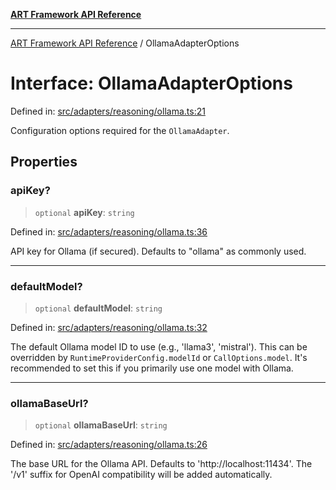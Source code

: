 [**ART Framework API Reference**](../README.md)

***

[ART Framework API Reference](../README.md) / OllamaAdapterOptions

# Interface: OllamaAdapterOptions

Defined in: [src/adapters/reasoning/ollama.ts:21](https://github.com/hashangit/ART/blob/13d06b82b833201787abcae252aaec8212ec73f7/src/adapters/reasoning/ollama.ts#L21)

Configuration options required for the `OllamaAdapter`.

## Properties

### apiKey?

> `optional` **apiKey**: `string`

Defined in: [src/adapters/reasoning/ollama.ts:36](https://github.com/hashangit/ART/blob/13d06b82b833201787abcae252aaec8212ec73f7/src/adapters/reasoning/ollama.ts#L36)

API key for Ollama (if secured). Defaults to "ollama" as commonly used.

***

### defaultModel?

> `optional` **defaultModel**: `string`

Defined in: [src/adapters/reasoning/ollama.ts:32](https://github.com/hashangit/ART/blob/13d06b82b833201787abcae252aaec8212ec73f7/src/adapters/reasoning/ollama.ts#L32)

The default Ollama model ID to use (e.g., 'llama3', 'mistral').
This can be overridden by `RuntimeProviderConfig.modelId` or `CallOptions.model`.
It's recommended to set this if you primarily use one model with Ollama.

***

### ollamaBaseUrl?

> `optional` **ollamaBaseUrl**: `string`

Defined in: [src/adapters/reasoning/ollama.ts:26](https://github.com/hashangit/ART/blob/13d06b82b833201787abcae252aaec8212ec73f7/src/adapters/reasoning/ollama.ts#L26)

The base URL for the Ollama API. Defaults to 'http://localhost:11434'.
The '/v1' suffix for OpenAI compatibility will be added automatically.
